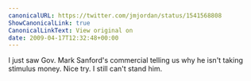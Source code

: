 ```yaml
---
canonicalURL: https://twitter.com/jmjordan/status/1541568808
ShowCanonicalLink: true
CanonicalLinkText: View original on
date: 2009-04-17T12:32:48+00:00
---
```

I just saw Gov. Mark Sanford's commercial telling us why he isn't taking stimulus money. Nice try. I still can't stand him.